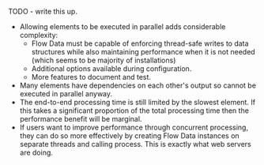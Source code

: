 TODO - write this up.

- Allowing elements to be executed in parallel adds considerable complexity:
  - Flow Data must be capable of enforcing thread-safe writes to data structures
    while also maintaining performance when it is not needed (which seems to be
    majority of installations)
  - Additional options available during configuration.
  - More features to document and test.
- Many elements have dependencies on each other's output so cannot be executed
  in parallel anyway.
- The end-to-end processing time is still limited by the slowest element. If
  this takes a significant proportion of the total processing time then the
  performance benefit will be marginal.
- If users want to improve performance through concurrent processing, they can
  do so more effectively by creating Flow Data instances on separate threads and
  calling process. This is exactly what web servers are doing.

